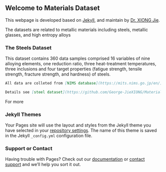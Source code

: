 ## Welcome to Materials Dataset 

This webpage is developed based on [Jekyll](https://jekyllrb.com/), and maintain by [Dr. XIONG Jie](https://www.researchgate.net/profile/Jie-Xiong-8).

The datasets are related to metallic materials including steels, metallic glasses, and high entropy alloys



### The Steels Dataset

This dataset contains 360 data samples comprised 16 variables of nine alloying elements, one reduction ratio, three heat-treatment temperatures, three inclusions and four target properties (fatigue strength, tensile strength, fracture strength, and hardness) of steels. 

```markdown
All data are colleted from [NIMS database](https://mits.nims.go.jp/en/)

Details see [steel dataset](https://github.com/George-JieXIONG/Materials-Dataset/blob/main/Chapter4/NIMS-Fatigue.csv) 
```

For more 

### Jekyll Themes

Your Pages site will use the layout and styles from the Jekyll theme you have selected in your [repository settings](https://github.com/George-JieXIONG/Materials-Dataset/settings). The name of this theme is saved in the Jekyll `_config.yml` configuration file.

### Support or Contact

Having trouble with Pages? Check out our [documentation](https://docs.github.com/categories/github-pages-basics/) or [contact support](https://support.github.com/contact) and we’ll help you sort it out.
